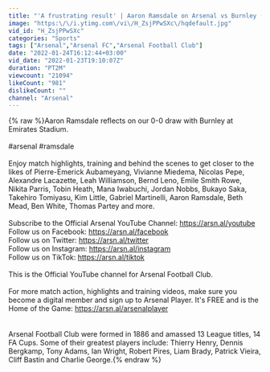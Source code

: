 ```yaml
---
title: "'A frustrating result' | Aaron Ramsdale on Arsenal vs Burnley (0-0) | Premier League"
image: "https:\/\/i.ytimg.com\/vi\/H_ZsjPPwSXc\/hqdefault.jpg"
vid_id: "H_ZsjPPwSXc"
categories: "Sports"
tags: ["Arsenal","Arsenal FC","Arsenal Football Club"]
date: "2022-01-24T16:12:44+03:00"
vid_date: "2022-01-23T19:10:07Z"
duration: "PT2M"
viewcount: "21094"
likeCount: "981"
dislikeCount: ""
channel: "Arsenal"
---
```

{% raw %}Aaron Ramsdale reflects on our 0-0 draw with Burnley at Emirates Stadium. <br /><br />#arsenal #ramsdale <br /><br />Enjoy match highlights, training and behind the scenes to get closer to the likes of Pierre-Emerick Aubameyang, Vivianne Miedema, Nicolas Pepe, Alexandre Lacazette, Leah Williamson, Bernd Leno, Emile Smith Rowe, Nikita Parris, Tobin Heath, Mana Iwabuchi, Jordan Nobbs, Bukayo Saka, Takehiro Tomiyasu, Kim Little, Gabriel Martinelli, Aaron Ramsdale, Beth Mead, Ben White, Thomas Partey and more.<br /><br />Subscribe to the Official Arsenal YouTube Channel: <a rel="nofollow" target="blank" href="https://arsn.al/youtube">https://arsn.al/youtube</a><br />Follow us on Facebook: <a rel="nofollow" target="blank" href="https://arsn.al/facebook">https://arsn.al/facebook</a><br />Follow us on Twitter: <a rel="nofollow" target="blank" href="https://arsn.al/twitter">https://arsn.al/twitter</a><br />Follow us on Instagram: <a rel="nofollow" target="blank" href="https://arsn.al/instagram">https://arsn.al/instagram</a><br />Follow us on TikTok: <a rel="nofollow" target="blank" href="https://arsn.al/tiktok">https://arsn.al/tiktok</a><br /><br />This is the Official YouTube channel for Arsenal Football Club.<br /><br />For more match action, highlights and training videos, make sure you become a digital member and sign up to Arsenal Player. It's FREE and is the Home of the Game: <a rel="nofollow" target="blank" href="https://arsn.al/arsenalplayer">https://arsn.al/arsenalplayer</a><br /><br /><br />Arsenal Football Club were formed in 1886 and amassed 13 League titles, 14 FA Cups. Some of their greatest players include: Thierry Henry, Dennis Bergkamp, Tony Adams, Ian Wright, Robert Pires, Liam Brady, Patrick Vieira, Cliff Bastin and Charlie George.{% endraw %}
